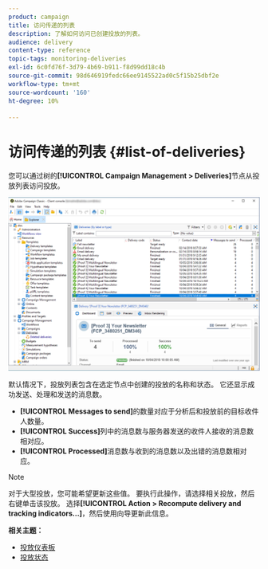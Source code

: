 ```yaml
---
product: campaign
title: 访问传递的列表
description: 了解如何访问已创建投放的列表。
audience: delivery
content-type: reference
topic-tags: monitoring-deliveries
exl-id: 6c0fd76f-3d79-4b69-b911-f8d99dd18c4b
source-git-commit: 98d646919fedc66ee9145522ad0c5f15b25dbf2e
workflow-type: tm+mt
source-wordcount: '160'
ht-degree: 10%

---
```


# 访问传递的列表 {#list-of-deliveries}

您可以通过树的&#x200B;**[!UICONTROL Campaign Management > Deliveries]**&#x200B;节点从投放列表访问投放。

![](assets/deliveries-list.png)

默认情况下，投放列表包含在选定节点中创建的投放的名称和状态。 它还显示成功发送、处理和发送的消息数。

* **[!UICONTROL Messages to send]**&#x200B;的数量对应于分析后和投放前的目标收件人数量。
* **[!UICONTROL Success]**&#x200B;列中的消息数与服务器发送的收件人接收的消息数相对应。
* **[!UICONTROL Processed]**&#x200B;消息数与收到的消息数以及出错的消息数相对应。

>[!NOTE]
>
>对于大型投放，您可能希望更新这些值。 要执行此操作，请选择相关投放，然后右键单击该投放。 选择&#x200B;**[!UICONTROL Action > Recompute delivery and tracking indicators...]**，然后使用向导更新此信息。

**相关主题：**

* [投放仪表板](../../delivery/using/delivery-dashboard.md)
* [投放状态](../../delivery/using/delivery-statuses.md)
